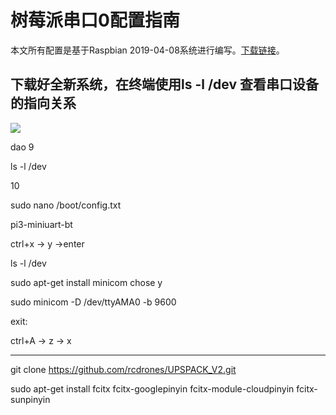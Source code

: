 # 树莓派串口0配置指南
本文所有配置是基于Raspbian 2019-04-08系统进行编写。[下载链接][download]。

[download]: https://downloads.raspberrypi.org/raspbian_full_latest "Raspbian的官方下载链接"


## 下载好全新系统，在终端使用ls -l /dev 查看串口设备的指向关系
![](https://github.com/rcdrones/UPSPACK_V2/raw/master/doc/img/1.png)







dao 9

ls -l /dev

10


sudo nano /boot/config.txt

pi3-miniuart-bt

ctrl+x -> y ->enter


ls -l /dev

sudo apt-get install minicom
chose y

sudo minicom -D /dev/ttyAMA0 -b 9600

exit:

ctrl+A -> z -> x




------------

git clone https://github.com/rcdrones/UPSPACK_V2.git

sudo apt-get install fcitx fcitx-googlepinyin fcitx-module-cloudpinyin fcitx-sunpinyin